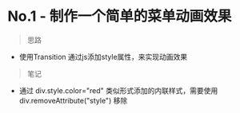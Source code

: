 # No.1 - 制作一个简单的菜单动画效果

>思路

+ 使用Transition
    通过js添加style属性，来实现动画效果

>笔记

+ 通过 div.style.color="red" 类似形式添加的内联样式，需要使用div.removeAttribute("style") 移除